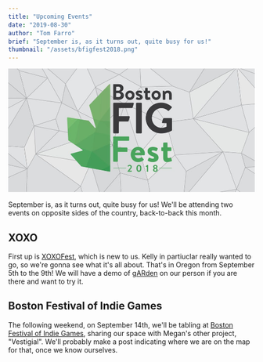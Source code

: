 ```yaml
---
title: "Upcoming Events"
date: "2019-08-30"
author: "Tom Farro"
brief: "September is, as it turns out, quite busy for us!"
thumbnail: "/assets/bfigfest2018.png"
---
```


![fig](../assets/bfigfest2018.png)

September is, as it turns out, quite busy for us! We'll be attending two events on opposite sides of the country, back-to-back this month.

<!--more-->

## XOXO

First up is [XOXOFest][xoxo], which is new to us. Kelly in partiuclar really wanted to go, so we're gonna see what it's all about. That's in Oregon from September 5th to the 9th! 
We will have a demo of [gARden][garden] on our person if you are there and want to try it.

## Boston Festival of Indie Games

The following weekend, on September 14th, we'll be tabling at [Boston Festival of Indie Games][bfig], sharing our space with Megan's other project, "Vestigial". 
We'll probably make a post indicating where we are on the map for that, once we know ourselves.




[garden]: ../games/garden
[massdigi]: ../articles/2018-03-03-mass-digi
[xoxo]: https://xoxofest.com/
[bfig]: https://www.bostonfig.com/

